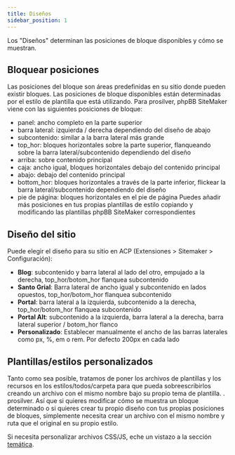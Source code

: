 ```yaml
---
title: Diseños
sidebar_position: 1
---
```


Los "Diseños" determinan las posiciones de bloque disponibles y cómo se muestran.

## Bloquear posiciones
Las posiciones del bloque son áreas predefinidas en su sitio donde pueden existir bloques. Las posiciones de bloque disponibles están determinadas por el estilo de plantilla que está utilizando. Para prosilver, phpBB SiteMaker viene con las siguientes posiciones de bloque:
* panel: ancho completo en la parte superior
* barra lateral: izquierda / derecha dependiendo del diseño de abajo
* subcontenido: similar a la barra lateral más grande
* top_hor: bloques horizontales sobre la parte superior, flanqueando sobre la barra lateral/subcontenido dependiendo del diseño
* arriba: sobre contenido principal
* caja: ancho igual, bloques horizontales debajo del contenido principal
* abajo: debajo del contenido principal
* bottom_hor: bloques horizontales a través de la parte inferior, flickear la barra lateral/subcontenido dependiendo del diseño
* pie de página: bloques horizontales en el pie de página Puedes añadir más posiciones en tus propias plantillas de estilo copiando y modificando las plantillas phpBB SiteMaker correspondientes

## Diseño del sitio
Puede elegir el diseño para su sitio en ACP (Extensiones > Sitemaker > Configuración):
* **Blog**: subcontenido y barra lateral al lado del otro, empujado a la derecha, top_hor/botom_hor flanquea subcontenido
* **Santo Grial**: Barra lateral de ancho igual y subcontenido en lados opuestos, top_hor/botom_hor flanquea subcontenido
* **Portal**: barra lateral a la izquierda, subcontenido a la derecha, top_hor/botom_hor flanquea subcontenido
* **Portal Alt**: subcontenido a la izquierda, barra lateral a la derecha, barra lateral superior / botom_hor flanco
* **Personalizado**: Establecer manualmente el ancho de las barras laterales como px, %, em o rem. Por defecto 200px en cada lado

## Plantillas/estilos personalizados
Tanto como sea posible, tratamos de poner los archivos de plantillas y los recursos en los estilos/todos/carpeta para que pueda sobreescribirlos creando un archivo con el mismo nombre bajo su propio tema de plantilla. . prosilver. Así que si quieres modificar cómo se muestra un bloque determinado o si quieres crear tu propio diseño con tus propias posiciones de bloques, simplemente necesita crear un archivo con el mismo nombre y ruta que el original en su propio estilo.

Si necesita personalizar archivos CSS/JS, eche un vistazo a la sección [temática](/docs/dev/theming).